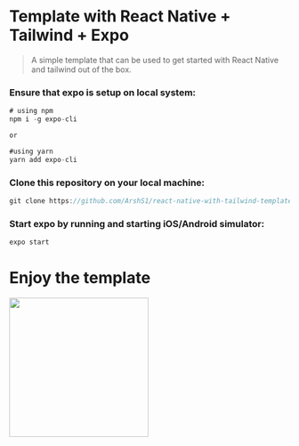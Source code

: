 # Template with React Native + Tailwind + Expo

> A simple template that can be used to get started with React Native and tailwind out of the box.

### Ensure that expo is setup on local system:
```jsx
# using npm
npm i -g expo-cli

or

#using yarn
yarn add expo-cli
```

### Clone this repository on your local machine:
```jsx
git clone https://github.com/ArshS1/react-native-with-tailwind-template.git [your-app-name]
```

### Start expo by running and starting iOS/Android simulator: 
```jsx
expo start
```

# Enjoy the template
<img src="https://i.postimg.cc/cLK3xzFW/IMG-CF6-FF4-D9-F19-A-1.jpg" width="250">


